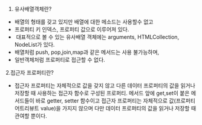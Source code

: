 1. 유사배열객체란?
- 배열의 형태를 갖고 있지만 배열에  대한 메소드는 사용할수 없고
- 프로퍼티 키 인덱스, 프로퍼티 값으로 이루어져 있다.
-  대표적으로 볼 수 있는 유사배열 객체에는 arguments, HTMLCollection, NodeList가 있다.
- 배열처럼 push, pop,join,map과 같은  메서드는 사용 불가능하며,
- 일반객체처럼 프로퍼티로 접근할 수 없다.


2.접근자 프로퍼티란?

- 접근자 프로퍼티는 자체적으로 값을 갖지 않고 다른 데이터 프로퍼티의 값을
읽거나 저장할 때 사용하는 접근자 함수로 구성된 프로퍼티.
메서드  앞에 get,set이 붙은 메서드들이 바로 getter, setter 함수이고
접근자 프로퍼티는 자체적으로 값(프로퍼티 어트리뷰트 value)을
가지지 않으며 다만 데이터 프로퍼티의 값을 읽거나 저장할 때 관여할 뿐이다.

